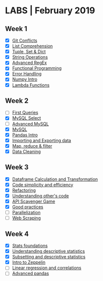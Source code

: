 # LABS | February 2019

## Week 1
- [X] [Git Conflicts](https://github.com/ta-data-bcn/lab-resolving-git-conflicts)
- [X] [List Comprehension](https://github.com/ta-data-bcn/lab-list-comprehensions)
- [X] [Tuple, Set & Dict](https://github.com/ta-data-bcn/lab-tuple-set-dict)
- [X] [String Operations](https://github.com/ta-data-bcn/lab-string-operations)
- [X] [Advanced RegEx](https://github.com/ta-data-bcn/lab-advanced-regex)
- [X] [Functional Programming](https://github.com/ta-data-bcn/lab-functional-programming)
- [X] [Error Handling](https://github.com/ta-data-bcn/lab-error-handling)
- [X] [Numpy Intro](https://github.com/ta-data-bcn/lab-numpy)
- [X] [Lambda Functions](https://github.com/ta-data-bcn/lab-lambda-functions)

## Week 2
- [ ] [First Queries](https://github.com/ta-data-bcn/lab-mysql-first-queries)
- [X] [MySQL Select](https://github.com/ta-data-bcn/lab-mysql-select)
- [ ] [Advanced MySQL](https://github.com/ta-data-bcn/lab-advanced-mysql)
- [X] [MySQL](https://github.com/ta-data-bcn/lab-mysql)
- [X] [Pandas Intro](https://github.com/ta-data-bcn/lab-intro-pandas)
- [X] [Importing and Exporting data](https://github.com/ta-data-bcn/lab-import-export)
- [X] [Map, reduce & filter](https://github.com/ta-data-bcn/lab-map-reduce-filter)
- [X] [Data Cleaning](https://github.com/ta-data-bcn/lab-data-cleaning)

## Week 3
- [X] [Dataframe Calculation and Transformation](https://github.com/ta-data-bcn/lab-df-calculation-and-transformation)
- [X] [Code simplicity and efficiency](https://github.com/ta-data-bcn/lab-code-simplicity-efficiency)
- [X] [Refactoring](https://github.com/ta-data-bcn/lab-refactoring)
- [X] [Understanding other's code](https://github.com/ta-data-bcn/lab-understanding-others-code)
- [X] [API Scavenger Game](https://github.com/ta-data-bcn/lab-api-scavenger-game)
- [X] [Good practices](https://github.com/ta-data-bcn/lab-good-practices)
- [ ] [Parallelization](https://github.com/ta-data-bcn/lab-parallelization)
- [ ] [Web Scraping](https://github.com/ta-data-bcn/lab-web-scraping)

## Week 4
- [X] [Stats foundations](https://github.com/ta-data-bcn/lab-statistics-foundations)
- [X] [Understanding descriptive statistics](https://github.com/ta-data-bcn/lab-understanding-descriptive-stats)
- [X] [Subsetting and descriptive statistics](https://github.com/ta-data-bcn/lab-subsetting-and-descriptive-stats)
- [X] [Intro to Zeppelin](https://github.com/ta-data-bcn/lab-intro-to-zeppelin)
- [ ] [Linear regression and correlations](https://github.com/ta-data-bcn/lab-linear-regression-correlation)
- [ ] [Advanced pandas](https://github.com/ta-data-bcn/lab-advanced-pandas)
